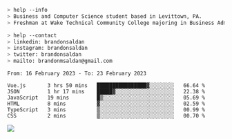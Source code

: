 ````bash
> help --info
> Business and Computer Science student based in Levittown, PA.
> Freshman at Wake Technical Community College majoring in Business Administration.
````

````bash
> help --contact
> linkedin: brandonsaldan
> instagram: brandonsaldan
> twitter: brandonsaldan
> mailto: brandonmsaldan@gmail.com
````

<!--START_SECTION:waka-->

```text
From: 16 February 2023 - To: 23 February 2023

Vue.js       3 hrs 50 mins   ████████████████▓░░░░░░░░   66.64 %
JSON         1 hr 17 mins    █████▓░░░░░░░░░░░░░░░░░░░   22.38 %
JavaScript   19 mins         █▒░░░░░░░░░░░░░░░░░░░░░░░   05.69 %
HTML         8 mins          ▓░░░░░░░░░░░░░░░░░░░░░░░░   02.59 %
TypeScript   3 mins          ▒░░░░░░░░░░░░░░░░░░░░░░░░   00.99 %
CSS          2 mins          ▒░░░░░░░░░░░░░░░░░░░░░░░░   00.70 %
```

<!--END_SECTION:waka-->

![](https://komarev.com/ghpvc/?username=brandonsaldan&color=6A8AFF)
